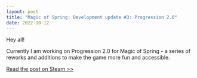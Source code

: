 ```yaml
---
layout: post
title: "Magic of Spring: Development update #3: Progression 2.0"
date: 2022-10-12
---
```


Hey all!

Currently I am working on Progression 2.0 for Magic of Spring - a series of reworks and additions to make the game more fun and accessible.

[Read the post on Steam >>](https://store.steampowered.com/news/app/1786910/view/3578698115996931367)

